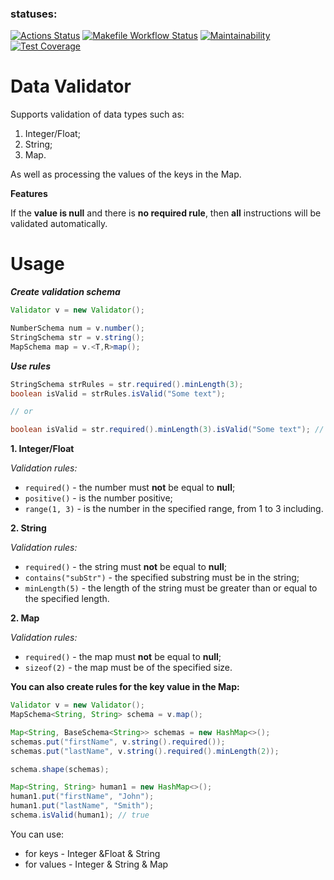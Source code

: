 ### statuses:
[![Actions Status](https://github.com/zoyart/java-project-78/actions/workflows/hexlet-check.yml/badge.svg)](https://github.com/zoyart/java-project-78/actions) [![Makefile Workflow Status](https://github.com/zoyart/java-project-78/actions/workflows/makefile.yml/badge.svg)](https://github.com/zoyart/java-project-78/actions/workflows/makefile.yml) [![Maintainability](https://api.codeclimate.com/v1/badges/b4f1803ce8698df6a1a2/maintainability)](https://codeclimate.com/github/zoyart/java-project-78/maintainability) [![Test Coverage](https://api.codeclimate.com/v1/badges/b4f1803ce8698df6a1a2/test_coverage)](https://codeclimate.com/github/zoyart/java-project-78/test_coverage)

# Data  Validator
Supports  validation of data  types  such  as:
1. Integer/Float;
2. String;
3. Map.

As  well  as  processing the values of the  keys  in the Map.

**Features**

If the **value is null** and there is **no required rule**, then **all** instructions will be validated automatically.
# Usage
***Create validation schema***
```java
Validator v = new Validator();

NumberSchema num = v.number();
StringSchema str = v.string();
MapSchema map = v.<T,R>map();
```
***Use rules***
```java
StringSchema strRules = str.required().minLength(3);  
boolean isValid = strRules.isValid("Some text");

// or 

boolean isValid = str.required().minLength(3).isValid("Some text"); // true
```
**1. Integer/Float**

*Validation  rules:*
* ```required()``` - the number must  **not**  be  equal to **null**;
* ```positive()``` - is the number positive;
* ```range(1, 3)``` - is the number in the specified range, from  1  to  3  including.

**2. String**

*Validation rules:*
* ```required()``` - the string must  **not**  be  equal to **null**;
* ```contains("subStr")``` - the specified substring must be in the string;
* ```minLength(5)``` - the length of the string  must  be  greater than or  equal to the specified length.

**2. Map**

*Validation rules:*
* ```required()``` - the map must  **not**  be  equal to **null**;
* ```sizeof(2)``` - the map must be of the specified size.

**You  can also create  rules  for the key  value  in the Map:**
  ```java
Validator v = new Validator();  
MapSchema<String, String> schema = v.map();  
  
Map<String, BaseSchema<String>> schemas = new HashMap<>();  
schemas.put("firstName", v.string().required());  
schemas.put("lastName", v.string().required().minLength(2));  
  
schema.shape(schemas);  
  
Map<String, String> human1 = new HashMap<>();  
human1.put("firstName", "John");  
human1.put("lastName", "Smith");  
schema.isValid(human1); // true
```
You can use:
* for keys - Integer &Float & String
* for values -  Integer & String & Map
  
  
  

